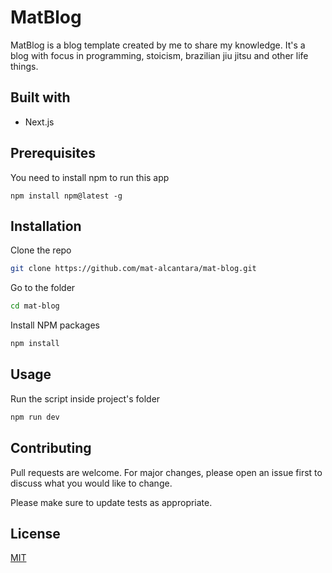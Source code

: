 # MatBlog

MatBlog is a blog template created by me to share my knowledge. It's a blog with focus in programming, stoicism, brazilian jiu jitsu and other life things.

## Built with

- Next.js

## Prerequisites

You need to install npm to run this app

```npm
npm install npm@latest -g
```

## Installation

Clone the repo

```bash
git clone https://github.com/mat-alcantara/mat-blog.git
```

Go to the folder

```bash
cd mat-blog
```

Install NPM packages

```bash
npm install
```

## Usage

Run the script inside project's folder

```bash
npm run dev
```

## Contributing

Pull requests are welcome. For major changes, please open an issue first to discuss what you would like to change.

Please make sure to update tests as appropriate.

## License

[MIT](https://choosealicense.com/licenses/mit/)
